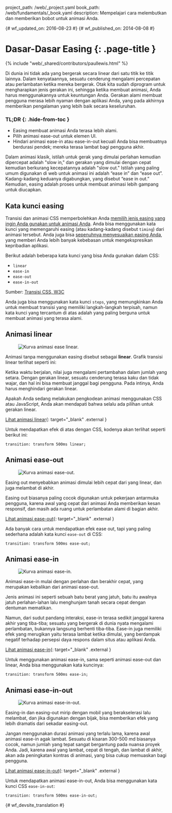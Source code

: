 project_path: /web/_project.yaml
book_path: /web/fundamentals/_book.yaml
description: Mempelajari cara melembutkan dan memberikan bobot untuk animasi Anda.

{# wf_updated_on: 2016-08-23 #}
{# wf_published_on: 2014-08-08 #}

# Dasar-Dasar Easing {: .page-title }

{% include "web/_shared/contributors/paullewis.html" %}

Di dunia ini tidak ada yang bergerak secara linear dari satu titik ke titik lainnya. Dalam kenyataannya, sesuatu cenderung mengalami percepatan atau perlambatan ketika mereka bergerak. Otak kita sudah diprogram untuk mengharapkan jenis gerakan ini, sehingga ketika membuat animasi, Anda harus menggunakannya untuk keuntungan Anda. Gerakan alami membuat pengguna merasa lebih nyaman dengan aplikasi Anda, yang pada akhirnya memberikan pengalaman yang lebih baik secara keseluruhan.

### TL;DR {: .hide-from-toc }
* Easing membuat animasi Anda terasa lebih alami.
* Pilih animasi ease-out untuk elemen UI.
* Hindari animasi ease-in atau ease-in-out kecuali Anda bisa membuatnya berdurasi pendek; mereka terasa lambat bagi pengguna akhir.


Dalam animasi klasik, istilah untuk gerak yang dimulai perlahan kemudian dipercepat adalah "slow in," dan gerakan yang dimulai dengan cepat kemudian berkurang kecepatannya adalah "slow out." Istilah yang paling umum digunakan di web untuk animasi ini adalah “ease in” dan “ease out”. Kadang-kadang keduanya digabungkan, yang disebut “ease in out.” Kemudian, easing adalah proses untuk membuat animasi lebih gampang untuk diucapkan.

## Kata kunci easing

Transisi dan animasi CSS memperbolehkan Anda [memilih jenis easing yang ingin Anda gunakan untuk animasi Anda](choosing-the-right-easing). Anda bisa menggunakan kata kunci yang memengaruhi easing (atau kadang-kadang disebut `timing`) dari animasi tersebut. Anda juga bisa [sepenuhnya menyesuaikan easing Anda](custom-easing), yang memberi Anda lebih banyak kebebasan untuk mengekspresikan kepribadian aplikasi.

Berikut adalah beberapa kata kunci yang bisa Anda gunakan dalam CSS:

* `linear`
* `ease-in`
* `ease-out`
* `ease-in-out`

Sumber: [Transisi CSS, W3C](http://www.w3.org/TR/css3-transitions/#transition-timing-function-property)

Anda juga bisa menggunakan kata kunci `steps`, yang memungkinkan Anda untuk membuat transisi yang memiliki langkah-langkah terpisah, namun kata kunci yang tercantum di atas adalah yang paling berguna untuk membuat animasi yang terasa alami.

## Animasi linear

<div class="attempt-right">
  <figure>
    <img src="images/linear.png" alt="Kurva animasi ease linear." />
  </figure>
</div>

Animasi tanpa menggunakan easing disebut sebagai **linear**. Grafik transisi linear terlihat seperti ini:

Ketika waktu berjalan, nilai juga mengalami pertambahan dalam jumlah yang setara. Dengan gerakan linear, sesuatu cenderung terasa kaku dan tidak wajar, dan hal ini bisa membuat janggal bagi pengguna. Pada intinya, Anda harus menghindari gerakan linear.

Apakah Anda sedang melakukan pengkodean animasi menggunakan CSS atau JavaScript, Anda akan mendapati bahwa selalu ada pilihan untuk gerakan linear. 

[Lihat animasi linear](https://googlesamples.github.io/web-fundamentals/fundamentals/design-and-ui/animations/box-move-linear.html){: target="_blank" .external }

<div style="clear:both;"></div>

Untuk mendapatkan efek di atas dengan CSS, kodenya akan terlihat seperti berikut ini:


    transition: transform 500ms linear;
    


## Animasi ease-out

<div class="attempt-right">
  <figure>
    <img src="images/ease-out.png" alt="Kurva animasi ease-out." />
  </figure>
</div>

Easing out menyebabkan animasi dimulai lebih cepat dari yang linear, dan juga melambat di akhir.

Easing out biasanya paling cocok digunakan untuk pekerjaan antarmuka pengguna, karena awal yang cepat dari animasi Anda memberikan kesan responsif, dan masih ada ruang untuk perlambatan alami di bagian akhir.

[Lihat animasi ease-out](https://googlesamples.github.io/web-fundamentals/fundamentals/design-and-ui/animations/box-move-ease-out.html){: target="_blank" .external }

<div style="clear:both;"></div>

Ada banyak cara untuk mendapatkan efek ease out, tapi yang paling sederhana adalah kata kunci `ease-out` di CSS:


    transition: transform 500ms ease-out;
    


## Animasi ease-in

<div class="attempt-right">
  <figure>
    <img src="images/ease-in.png" alt="Kurva animasi ease-in." />
  </figure>
</div>

Animasi ease-in mulai dengan perlahan dan berakhir cepat, yang merupakan kebalikan dari animasi ease-out.

Jenis animasi ini seperti sebuah batu berat yang jatuh, batu itu awalnya jatuh perlahan-lahan lalu menghunjam tanah secara cepat dengan dentuman mematikan.

Namun, dari sudut pandang interaksi, ease-in terasa sedikit janggal karena akhir yang tiba-tiba; sesuatu yang bergerak di dunia nyata mengalami perlambatan, bukannya langsung berhenti tiba-tiba. Ease-in juga memiliki efek yang merugikan yaitu terasa lambat ketika dimulai, yang berdampak negatif terhadap persepsi daya respons dalam situs atau aplikasi Anda.

[Lihat animasi ease-in](https://googlesamples.github.io/web-fundamentals/fundamentals/design-and-ui/animations/box-move-ease-in.html){: target="_blank" .external }

<div style="clear:both;"></div>

Untuk menggunakan animasi ease-in, sama seperti animasi ease-out dan linear, Anda bisa menggunakan kata kuncinya:


    transition: transform 500ms ease-in;
    

## Animasi ease-in-out

<div class="attempt-right">
  <figure>
    <img src="images/ease-in-out.png" alt="Kurva animasi ease-in-out." />
  </figure>
</div>

Easing-in dan easing-out mirip dengan mobil yang berakselerasi lalu melambat, dan jika digunakan dengan bijak, bisa memberikan efek yang lebih dramatis dari sekadar easing-out.

Jangan menggunakan durasi animasi yang terlalu lama, karena awal animasi ease-in agak lambat. Sesuatu di kisaran 300-500 md biasanya cocok, namun jumlah yang tepat sangat bergantung pada nuansa proyek Anda. Jadi, karena awal yang lambat, cepat di tengah, dan lambat di akhir, akan ada peningkatan kontras di animasi, yang bisa cukup memuaskan bagi pengguna.

[Lihat animasi ease-in-out](https://googlesamples.github.io/web-fundamentals/fundamentals/design-and-ui/animations/box-move-ease-in-out.html){: target="_blank" .external }

<div style="clear:both;"></div>


Untuk mendapatkan animasi ease-in-out, Anda bisa menggunakan kata kunci CSS `ease-in-out`:


    transition: transform 500ms ease-in-out;
    




{# wf_devsite_translation #}
